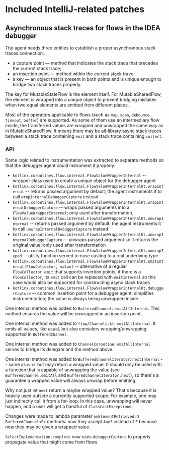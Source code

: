 # Included IntelliJ-related patches

## Asynchronous stack traces for flows in the IDEA debugger

The agent needs three entities to establish a proper asynchronous stack traces connection:
- a capture point — method that indicates the stack trace that precedes the current stack trace;
- an insertion point — method within the current stack trace;
- a key — an object that is present in both points and is unique enough to bridge two stack traces properly.

The key for MutableStateFlow is the element itself. For MutableSharedFlow, the element is wrapped into a unique object to prevent bridging mistakes when two equal elements are emitted from different places.

Most of the operators applicable to flows (such as `map`, `scan`, `debounce`, `timeout`, `buffer`) are supported. As some of them use an intermediary flow inside, the transferred values are wrapped and unwrapped the same way as in MutableSharedFlow.
It means there may be all-library async stack traces between a stack trace containing `emit` and a stack trace containing `collect`.

### API

Some logic related to instrumentation was extracted to separate methods so that the debugger agent could instrument it properly:

- `kotlinx.coroutines.flow.internal.FlowValueWrapperInternal` -- wrapper class used to create a unique object for the debugger agent
- `kotlinx.coroutines.flow.internal.FlowValueWrapperInternalKt.wrapInternal` -- returns passed argument by default; the agent instruments it to call `wrapInternalDebuggerCapture` instead
- `kotlinx.coroutines.flow.internal.FlowValueWrapperInternalKt.wrapInternalDebuggerCapture` -- wraps passed arguments into a `FlowValueWrapperInternal`; only used after transformation.
- `kotlinx.coroutines.flow.internal.FlowValueWrapperInternalKt.unwrapInternal` -- returns passed argument by default; the agent instruments it to call `unwrapInternalDebuggerCapture` instead
- `kotlinx.coroutines.flow.internal.FlowValueWrapperInternalKt.unwrapInternalDebuggerCapture` -- unwraps passed argument so it returns the original value; only used after transformation
- `kotlinx.coroutines.flow.internal.FlowValueWrapperInternalKt.unwrapTyped` -- utility function served to ease casting to a real underlying type
- `kotlinx.coroutines.flow.internal.FlowValueWrapperInternalKt.emitInternal(FlowCollector, value)` -- alternative of a regular `FlowCollector.emit` that supports insertion points; if there is a `FlowCollector`, its `emit` call can be replaced with `emitInternal` so this case would also be supported for constructing async stack traces 
- `kotlinx.coroutines.flow.internal.FlowValueWrapperInternalKt.debuggerCapture` -- common insertion point for a debugger agent; simplifies instrumentation; the value is always being unwrapped inside.

One internal method was added to `BufferedChannel`: `emitAllInternal`. This method ensures the value will be unwrapped in an insertion point.

One internal method was added to `flow/Channels.kt`: `emitAllInternal`. It emits all values, like usual, but also considers wrapping/unwrapping supported in `BufferedChannel`.

One internal method was added to `ChannelCoroutine`: `emitAllInternal` serves to bridge its delegate and the method above.

One internal method was added to `BufferedChannelIterator`: `nextInternal` -- same as `next` but may return a wrapped value. It should only be used with a function that is capable of unwrapping the value (see `BufferedChannel.emitAll` and `BufferedChannelIterator.next`), so there's a guarantee a wrapped value will always unwrap before emitting.

Why not just let `next` return a maybe wrapped value? That's because it is heavily used outside a currently supported scope. For example, one may just indirectly call it from a for-loop. In this case, unwrapping will never happen, and a user will get a handful of `ClassCastException`s.

Changes were made to lambda parameter `onElementRetrieved` in `BufferedChannel<E>` methods: now they accept `Any?` instead of `E` because now they may be given a wrapped value.

`SelectImplementation.complete` now uses `debuggerCapture` to properly propagate value that might come from flows. 
